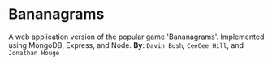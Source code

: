 # Bananagrams
A web application version of the popular game 'Bananagrams'. Implemented using MongoDB, Express, and Node.
**By**: `Davin Bush`, `CeeCee Hill`, and `Jonathan Houge`
